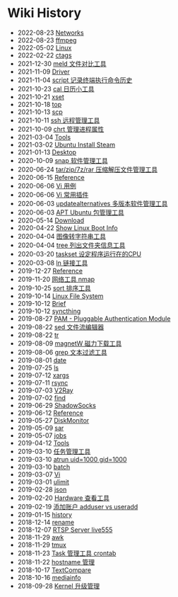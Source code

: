 # Wiki History

- 2022-08-23   [Networks](/0060_Networks)
- 2022-08-23   [ffmpeg](/0002_Tools_ffmpeg)
- 2022-05-02   [Linux](/Linux)
- 2022-02-22   [ctags](/0003_Tools_ctags)
- 2021-12-30   [meld 文件对比工具](/0004_Tools_meld)
- 2021-11-09   [Driver](/0005_Driver)
- 2021-11-04   [script 记录终端执行命令历史](/0006_Tools_script)
- 2021-10-23   [cal 日历小工具](/0007_Tools_cal)
- 2021-10-21   [xset](/0008_Tools_xset)
- 2021-10-18   [top](/0009_Tools_top)
- 2021-10-13   [scp](/0010_Tools_scp)
- 2021-10-11   [ssh 远程管理工具](/0011_Tools_ssh)
- 2021-10-09   [chrt 管理进程属性](/0012_Tools_chrt)
- 2021-03-04   [Tools](/0056_Netwroks_Tools)
- 2021-03-02   [Ubuntu Install Steam](/0063_Ubuntu_InstallSteam)
- 2021-01-13   [Desktop](/0057_Desktop)
- 2020-10-09   [snap 软件管理工具](/0021_Tools_snap)
- 2020-06-24   [tar/zip/7z/rar 压缩解压文件管理工具](/0020_Tools_Archiver)
- 2020-06-15   [Reference](/0019_Tools_kill)
- 2020-06-06   [Vi 用例](/0018_Tools_Vi_UseCase)
- 2020-06-06   [Vi 常用插件](/0017_Tools_Vi_Plugins)
- 2020-06-03   [updatealternatives 多版本软件管理工具](/0016_Tools_updatealternatives)
- 2020-06-03   [APT Ubuntu 包管理工具](/0015_Ubuntu_APT)
- 2020-05-14   [Download](/0014_Ubuntu_Download)
- 2020-04-22   [Show Linux Boot Info](/0061_Tools_ShowBootInfo)
- 2020-04-04   [图像转字符串工具](/0036_Tools_image2string)
- 2020-04-04   [tree 列出文件夹信息工具](/0035_Tools_tree)
- 2020-03-20   [taskset 设定程序运行在的CPU](/0034_Tools_taskset)
- 2020-03-08   [ln 链接工具](/0033_Tools_ln)
- 2019-12-27   [Reference](/0032_Tools_tophtop)
- 2019-11-20   [网络工具 nmap](/0062_Tools_nmap)
- 2019-10-25   [sort 排序工具](/0031_Tools_sort)
- 2019-10-14   [Linux File System](/0064_FileSystem)
- 2019-10-12   [Brief](/0030_Tools_bc)
- 2019-10-12   [syncthing](/0029_Tools_syncthing)
- 2019-08-27   [PAM - Pluggable Authentication Module](/0065_Security_PAM)
- 2019-08-22   [sed 文件流编辑器](/0027_Tools_sed)
- 2019-08-22   [tr](/0026_Tools_tr)
- 2019-08-09   [magnetW 磁力下载工具](/0055_Ubuntu_Download_magnetW)
- 2019-08-06   [grep 文本过滤工具](/0025_Tools_grep)
- 2019-08-01   [date](/0024_Tools_date)
- 2019-07-25   [ls](/0023_Tools_ls)
- 2019-07-12   [xargs](/0022_Tools_xargs)
- 2019-07-11   [rsync](/0044_Tools_rsync)
- 2019-07-03   [V2Ray](/0066_Networks_Proxy_V2Ray)
- 2019-07-02   [find](/0043_Tools_find)
- 2019-06-29   [ShadowSocks](/0067_Networks_Proxy_shadowsocks)
- 2019-06-12   [Reference](/0046_Tools_Samba)
- 2019-05-27   [DiskMonitor](/0045_Tools_DiskMonitor)
- 2019-05-09   [sar](/0048_Networks_Tools_sar)
- 2019-05-07   [jobs](/0047_Tools_jobs)
- 2019-04-12   [Tools](/0059_Tools)
- 2019-03-10   [任务管理工具](/0040_Tools_TaskSchedule)
- 2019-03-10   [atrun uid=1000 gid=1000](/0037_Tools_at)
- 2019-03-10   [batch](/0038_Tools_batch)
- 2019-03-07   [Vi](/0039_Tools_Vi)
- 2019-03-01   [ulimit](/0041_Tools_ulimit)
- 2019-02-28   [json](/0042_Tools_json)
- 2019-02-20   [Hardware 查看工具](/0068_Tools_HardwareInfo)
- 2019-02-19   [添加账户 adduser vs useradd](/0069_Tools_添加账户)
- 2019-01-15   [history](/0049_Tools_history)
- 2018-12-14   [rename](/0050_Tools_rename)
- 2018-12-07   [RTSP Server live555](/0070_Tools_live555)
- 2018-11-29   [awk](/0052_Tools_awk)
- 2018-11-29   [tmux](/0051_Tools_tmux)
- 2018-11-23   [Task 管理工具 crontab](/0071_Tools_crontab)
- 2018-11-22   [hostname 管理](/0072_Tools_hostname)
- 2018-10-17   [TextCompare](/0054_Tools_TextCompare)
- 2018-10-16   [mediainfo](/0053_Tools_mediainfo)
- 2018-09-28   [Kernel 升级管理](/0073_Tools_KernelUpgrade)
